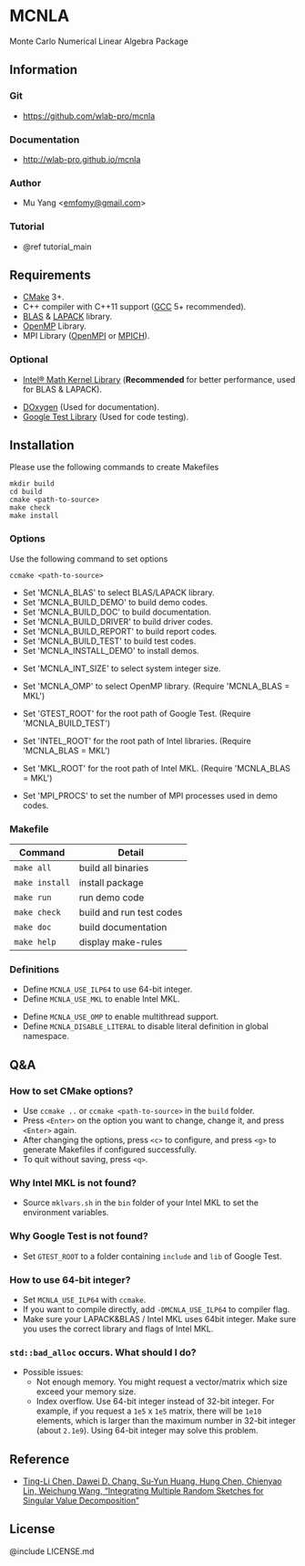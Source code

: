 # MCNLA
Monte Carlo Numerical Linear Algebra Package

## Information

### Git
* https://github.com/wlab-pro/mcnla

### Documentation
* http://wlab-pro.github.io/mcnla

### Author
* Mu Yang <<emfomy@gmail.com>>

### Tutorial
* @ref tutorial_main

## Requirements
* [CMake](https://cmake.org) 3+.
* C++ compiler with C++11 support ([GCC](https://gcc.gnu.org) 5+ recommended).
* [BLAS](http://www.netlib.org/blas) & [LAPACK](http://www.netlib.org/lapack) library.
* [OpenMP](http://openmp.org) Library.
* MPI Library ([OpenMPI](https://www.open-mpi.org) or [MPICH](http://www.mpich.org)).

### Optional
* [Intel&reg; Math Kernel Library](https://software.intel.com/en-us/intel-mkl) (**Recommended** for better performance, used for BLAS & LAPACK).
<!-- * [MAGMA](http://icl.cs.utk.edu/magma/) 2+ (Used for BLAS & LAPACK with GPU support). -->
* [DOxygen](http://www.stack.nl/~dimitri/doxygen/) (Used for documentation).
* [Google Test Library](https://github.com/google/googletest) (Used for code testing).

## Installation

Please use the following commands to create Makefiles

```
mkdir build
cd build
cmake <path-to-source>
make check
make install
```

### Options

Use the following command to set options

```
ccmake <path-to-source>
```

* Set 'MCNLA_BLAS'          to select BLAS/LAPACK library.
* Set 'MCNLA_BUILD_DEMO'    to build demo codes.
* Set 'MCNLA_BUILD_DOC'     to build documentation.
* Set 'MCNLA_BUILD_DRIVER'  to build driver codes.
* Set 'MCNLA_BUILD_REPORT'  to build report codes.
* Set 'MCNLA_BUILD_TEST'    to build test codes.
* Set 'MCNLA_INSTALL_DEMO'  to install demos.
<!-- * Set `MCNLA_USE_GPU`       to enable GPU support. -->
* Set 'MCNLA_INT_SIZE'      to select system integer size.
* Set 'MCNLA_OMP'           to select OpenMP library.             (Require 'MCNLA_BLAS = MKL')

* Set 'GTEST_ROOT'          for the root path of Google Test.     (Require 'MCNLA_BUILD_TEST')
* Set 'INTEL_ROOT'          for the root path of Intel libraries. (Require 'MCNLA_BLAS = MKL')
* Set 'MKL_ROOT'            for the root path of Intel MKL.       (Require 'MCNLA_BLAS = MKL')
* Set 'MPI_PROCS'           to set the number of MPI processes used in demo codes.

### Makefile

| Command        | Detail                   |
|----------------|--------------------------|
| `make all`     | build all binaries       |
| `make install` | install package          |
| `make run`     | run demo code            |
| `make check`   | build and run test codes |
| `make doc`     | build documentation      |
| `make help`    | display make-rules       |

### Definitions

* Define `MCNLA_USE_ILP64`        to use 64-bit integer.
* Define `MCNLA_USE_MKL`          to enable Intel MKL.
<!-- * Define `MCNLA_USE_GPU`          to enable GPU support. -->
* Define `MCNLA_USE_OMP`          to enable multithread support.
* Define `MCNLA_DISABLE_LITERAL`  to disable literal definition in global namespace.

## Q&amp;A

### How to set CMake options?

* Use `ccmake ..` or `ccmake <path-to-source>` in the `build` folder.
* Press `<Enter>` on the option you want to change, change it, and press `<Enter>` again.
* After changing the options, press `<c>` to configure, and press `<g>` to generate Makefiles if configured successfully.
* To quit without saving, press `<q>`.

### Why Intel MKL is not found?

* Source `mklvars.sh` in the `bin` folder of your Intel MKL to set the environment variables.

### Why Google Test is not found?

* Set `GTEST_ROOT` to a folder containing `include` and `lib` of Google Test.

### How to use 64-bit integer?

* Set `MCNLA_USE_ILP64` with `ccmake`.
* If you want to compile directly, add `-DMCNLA_USE_ILP64` to compiler flag.
* Make sure your LAPACK&amp;BLAS / Intel MKL uses 64bit integer. Make sure you uses the correct library and flags of Intel MKL.

### `std::bad_alloc` occurs. What should I do?

* Possible issues:
  - Not enough memory. You might request a vector/matrix which size exceed your memory size.
  - Index overflow. Use 64-bit integer instead of 32-bit integer. For example, if you request a `1e5` x `1e5` matrix, there will be `1e10` elements, which is larger than the maximum number in 32-bit integer (about `2.1e9`). Using 64-bit integer may solve this problem.

## Reference
* [Ting-Li Chen, Dawei D. Chang, Su-Yun Huang, Hung Chen, Chienyao Lin, Weichung Wang, “Integrating Multiple Random Sketches for Singular Value Decomposition”](https://arxiv.org/abs/1608.08285)

## License
@include LICENSE.md
